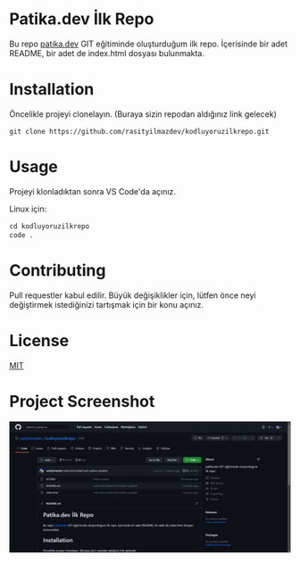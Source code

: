 # Patika.dev İlk Repo
Bu repo [patika.dev](https://patika.dev) GIT eğitiminde oluşturduğum ilk repo. İçerisinde bir adet README, bir adet de index.html dosyası bulunmakta.

# Installation
Öncelikle projeyi clonelayın. (Buraya sizin repodan aldığınız link gelecek)
```
git clone https://github.com/rasityilmazdev/kodluyoruzilkrepo.git
```
# Usage
Projeyi klonladıktan sonra VS Code'da açınız.

Linux için:
```
cd kodluyoruzilkrepo
code .
```

# Contributing

Pull requestler kabul edilir. Büyük değişiklikler için, lütfen önce neyi değiştirmek istediğinizi tartışmak için bir konu açınız.

# License

[MIT](LICENSE)

# Project Screenshot

![foto](projeSS.png)